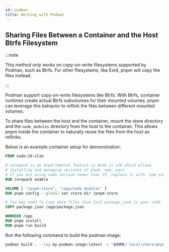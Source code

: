 ```yaml
---
id: podman
title: Working with Podman
---
```


## Sharing Files Between a Container and the Host Btrfs Filesystem

:::note

This method only works on copy-on-write filesystems supported by Podman, such as Btrfs. For other filesystems, like Ext4, pnpm will copy the files instead.

:::

Podman support copy-on-write filesystems like Btrfs. With Btrfs, container runtimes create actual Btrfs subvolumes for their mounted volumes. pnpm can leverage this behavior to reflink the files between different mounted volumes.

To share files between the host and the container, mount the store directory and the `node_modules` directory from the host to the container. This allows pnpm inside the container to naturally reuse the files from the host as reflinks.

Below is an example container setup for demonstration:

```dockerfile title="Dockerfile"
FROM node:20-slim

# corepack is an experimental feature in Node.js v20 which allows
# installing and managing versions of pnpm, npm, yarn
# If you are using node version newer than 25, replace it with `npm install -g pnpm@latest`.
RUN corepack enable

VOLUME [ "/pnpm-store", "/app/node_modules" ]
RUN pnpm config --global set store-dir /pnpm-store

# You may need to copy more files than just package.json in your code
COPY package.json /app/package.json

WORKDIR /app
RUN pnpm install
RUN pnpm run build
```

Run the following command to build the podman image:

```sh
podman build . --tag my-podman-image:latest -v "$HOME/.local/share/pnpm/store:/pnpm-store" -v "$(pwd)/node_modules:/app/node_modules"
```
